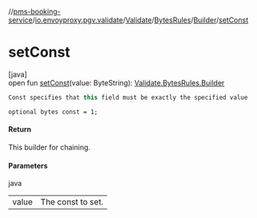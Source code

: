 //[pms-booking-service](../../../../../index.md)/[io.envoyproxy.pgv.validate](../../../index.md)/[Validate](../../index.md)/[BytesRules](../index.md)/[Builder](index.md)/[setConst](set-const.md)

# setConst

[java]\
open fun [setConst](set-const.md)(value: ByteString): [Validate.BytesRules.Builder](index.md)

```kotlin
Const specifies that this field must be exactly the specified value

```
`optional bytes const = 1;`

#### Return

This builder for chaining.

#### Parameters

java

| | |
|---|---|
| value | The const to set. |